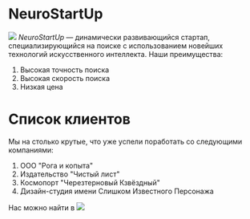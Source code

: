 # NeuroStartUp
![](https://netology-code.github.io/git-homeworks/introduction/assets/logo.png)
*NeuroStartUp* — динамически развивающийся стартап, специализирующийся на поиске с использованием новейших технологий искусственного интеллекта.
Наши преимущества:
1. Высокая точность поиска
2. Высокая скорость поиска
3. Низкая цена
  
  # Список клиентов
  Мы на столько крутые, что уже успели поработать со следующими компаниями:
  1. ООО "Рога и копыта"
  2. Издательство "Чистый лист"
  3. Космопорт "Черезтерновый Кзвёздный"
  4. Дизайн-студия имени Слишком Известного Персонажа

 Нас можно найти в ![](https://google.com/)

 
